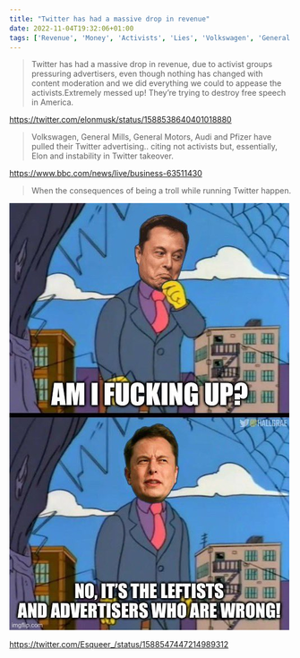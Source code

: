 ```yaml
---
title: "Twitter has had a massive drop in revenue"
date: 2022-11-04T19:32:06+01:00
tags: ['Revenue', 'Money', 'Activists', 'Lies', 'Volkswagen', 'General Mills', 'General Motors', 'Audi', 'Pfizer', 'Ads']
---
```


> Twitter has had a massive drop in revenue, due to activist groups pressuring advertisers, even though nothing has changed with content moderation and we did everything we could to appease the activists.Extremely messed up! They’re trying to destroy free speech in America.

https://twitter.com/elonmusk/status/1588538640401018880


> Volkswagen, General Mills, General Motors, Audi and Pfizer have pulled their Twitter advertising..  citing not activists but, essentially, Elon and instability in Twitter takeover.

https://www.bbc.com/news/live/business-63511430


> When the consequences of being a troll while running Twitter happen.

![](meme.jpg)

https://twitter.com/Esqueer_/status/1588547447214989312
